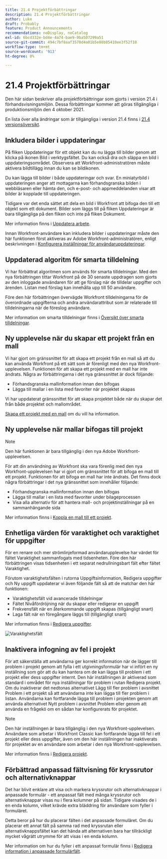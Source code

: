 ```yaml
---
title: 21.4 Projektförbättringar
description: 21.4 Projektförbättringar
author: Luke
draft: Probably
feature: Product Announcements
recommendations: noDisplay, noCatalog
exl-id: 6bcd332e-bd4e-4a74-bae9-9ba507299a51
source-git-commit: 494c7bf8aaf3570d4a01b5e88b85410ee3f52f18
workflow-type: tm+mt
source-wordcount: '913'
ht-degree: 0%

---
```


# 21.4 Projektförbättringar

Den här sidan beskriver alla projektförbättringar som gjorts i version 21.4 i förhandsvisningsmiljön. Dessa förbättringar kommer att göras tillgängliga i produktionsmiljön den 4 oktober 2021.

En lista över alla ändringar som är tillgängliga i version 21.4 finns i [21.4 versionsöversikt](../../../product-announcements/product-releases/21.4-release-activity/21-4-release-overview.md).

## Inkludera bilder i uppdateringar

På fliken Uppdateringar för ett objekt kan du nu lägga till bilder genom att klicka på ikonen Bild i verktygsfältet. Du kan också dra och släppa en bild i uppdateringsområdet. Observera att Workfront-administratören måste aktivera bildtillägg innan du kan se bildikonen.

Du kan lägga till bilder i både uppdateringar och svar. En miniatyrbild i uppdateringen anger att mottagarna kan förhandsgranska bilden i webbläsaren eller hämta den, och e-post- och appmeddelanden visar att bilder är kopplade till uppdateringen.

Tidigare var det enda sättet att dela en bild i Workfront att bifoga den till ett objekt som ett dokument. Bilder som läggs till på fliken Uppdateringar är bara tillgängliga på den fliken och inte på fliken Dokument.

Mer information finns i [Uppdatera arbete](../../../workfront-basics/updating-work-items-and-viewing-updates/update-work.md).

Innan Workfront-användare kan inkludera bilder i uppdateringar måste den här funktionen först aktiveras av Adobe Workfront-administratören, enligt beskrivningen i [Konfigurera inställningar för användaruppdateringar](../../../administration-and-setup/set-up-workfront/system-tracked-update-feeds/configure-preferences-user-updates.md).

## Uppdaterad algoritm för smarta tilldelning

Vi har förbättrat algoritmen som används för smarta tilldelningar. Med den nya förbättringen tittar Workfront på de 30 senaste uppdragen som gjorts av den inloggade användaren för att ge förslag när de tilldelar uppgifter och ärenden. Listan med förslag kan innehålla upp till 50 användare.

Före den här förbättringen övervägde Workfront tilldelningarna för de överordnade uppgifterna och andra användarattribut som är relaterade till tilldelningarna när de föreslog användare.

Mer information om smarta tilldelningar finns i [Översikt över smarta tilldelningar](../../../manage-work/tasks/assign-tasks/smart-assignments.md).

## Ny upplevelse när du skapar ett projekt från en mall

Vi har gjort om gränssnittet för att skapa ett projekt från en mall så att du kan använda Workfront på ett sätt som är förenligt med den nya Workfront-upplevelsen. Funktionen för att skapa ett projekt med en mall har inte ändrats. Några av förbättringarna i det nya gränssnittet är dock följande:

* Förhandsgranska mallinformation innan den bifogas
* Lägga till mallar i en lista med favoriter när projektet skapas

Vi har uppdaterat gränssnittet för att skapa projektet både när du skapar det från både projektet och mallområdet.

[Skapa ett projekt med en mall](../../../manage-work/projects/create-projects/create-project-from-template.md) om du vill ha information.

## Ny upplevelse när mallar bifogas till projekt

>[!NOTE]
>
>Den här funktionen är bara tillgänglig i den nya Adobe Workfront-upplevelsen.

För att din användning av Workfront ska vara förenlig med den nya Workfront-upplevelsen har vi gjort om gränssnittet för att bifoga en mall till ett projekt. Funktionen för att bifoga en mall har inte ändrats. Det finns dock några förbättringar i det nya gränssnittet som innehåller följande:

* Förhandsgranska mallinformation innan den bifogas
* Lägga till mallar i en lista med favoriter under bilageprocessen
* Visa alla alternativ för att hantera mall- och projektinställningar på en sammanhängande sida

Mer information finns i [Koppla en mall till ett projekt](../../../manage-work/projects/create-and-manage-templates/attach-template-to-project.md).

## Enhetliga värden för varaktighet och varaktighet för uppgifter

För en renare och mer strömlinjeformad användarupplevelse har värdet för fältet Varaktighet sammanfogats med tidsenheten. Före den här förbättringen visas tidsenheten i ett separat nedrullningsbart fält efter fältet Varaktighet.

Förutom varaktighetsfälten i rutorna Uppgiftsinformation, Redigera uppgifter och Ny uppgift uppdaterar vi även följande fält så att de matchar den här funktionen:

* Varaktighetsfält vid avancerade tilldelningar
* Fältet Nivåfördröjning när du skapar eller redigerar en uppgift
* Frekvensfält när en återkommande uppgift skapas (tillgängligt snart)
* Laga fält när en föregångare läggs till (tillgängligt snart)

Mer information finns i [Redigera uppgifter](../../../manage-work/tasks/manage-tasks/edit-tasks.md).

![Varaktighetsfält](assets/duration-combined-field-350x139.png)

## Inaktivera infogning av fel i projekt

För att säkerställa att användarna ger korrekt information när de lägger till problem i projekt genom att fylla i ett utgivningsformulär har vi infört en ny inställning som gör att du kan hantera om de kan lägga till problem i ett projekt eller dess uppgifter internt. Den här inställningen är aktiverad som standard i området för nya inställningar för problem i rutan Redigera projekt. Om du inaktiverar det nedtonas alternativet Lägg till fler problem i avsnittet Problem i ett projekt så att användarna inte kan lägga till fler problem i listan. Användarna kan fortfarande lägga till problem i projekten genom att använda alternativet Nytt problem i avsnittet Problem eller genom att använda en frågekö om en sådan har konfigurerats för projektet.

>[!NOTE]
>
>Den här inställningen är bara tillgänglig i den nya Workfront-upplevelsen. Användare som arbetar i Workfront Classic kan fortfarande lägga till fel i ett projekt eller dess uppgifter, även om den här inställningen har inaktiverats för projektet av en användare som arbetar i den nya Workfront-upplevelsen.

Mer information finns i [Redigera projekt](../../../manage-work/projects/manage-projects/edit-projects.md).

## Förbättrad anpassad fältvisning för kryssrutor och alternativknappar

Det har blivit enklare att visa och markera kryssrutor och alternativknappar i anpassade formulär - ett anpassat fält med många kryssrutor och alternativknappar visas nu i flera kolumner på sidan. Tidigare visades de i en enda kolumn, vilket krävde extra bläddring för användare som fyller i formuläret.

Detta beror på hur du placerar fälten i det anpassade formuläret. Om du placerar ett annat fält på samma rad med kryssrutan eller alternativknappsfältet kan det hända att alternativen bara har tillräckligt mycket vågrätt utrymme för att visas i en enda kolumn.

Mer information om hur du fyller i ett anpassat formulär finns i [Redigera information i anpassade formulärfält](../../../workfront-basics/work-with-custom-forms/edit-custom-forms.md).

